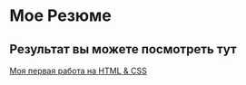# Мое Резюме

## Результат вы можете посмотреть тут

[Моя первая работа на HTML & CSS](https://smthnelze.github.io/resume/)
